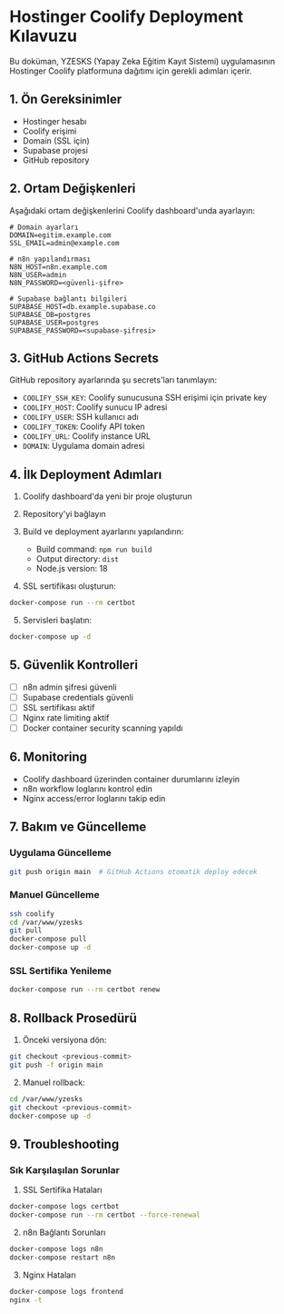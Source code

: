 # Hostinger Coolify Deployment Kılavuzu

Bu doküman, YZESKS (Yapay Zeka Eğitim Kayıt Sistemi) uygulamasının Hostinger Coolify platformuna dağıtımı için gerekli adımları içerir.

## 1. Ön Gereksinimler

- Hostinger hesabı
- Coolify erişimi
- Domain (SSL için)
- Supabase projesi
- GitHub repository

## 2. Ortam Değişkenleri

Aşağıdaki ortam değişkenlerini Coolify dashboard'unda ayarlayın:

```env
# Domain ayarları
DOMAIN=egitim.example.com
SSL_EMAIL=admin@example.com

# n8n yapılandırması
N8N_HOST=n8n.example.com
N8N_USER=admin
N8N_PASSWORD=<güvenli-şifre>

# Supabase bağlantı bilgileri
SUPABASE_HOST=db.example.supabase.co
SUPABASE_DB=postgres
SUPABASE_USER=postgres
SUPABASE_PASSWORD=<supabase-şifresi>
```

## 3. GitHub Actions Secrets

GitHub repository ayarlarında şu secrets'ları tanımlayın:

- `COOLIFY_SSH_KEY`: Coolify sunucusuna SSH erişimi için private key
- `COOLIFY_HOST`: Coolify sunucu IP adresi
- `COOLIFY_USER`: SSH kullanıcı adı
- `COOLIFY_TOKEN`: Coolify API token
- `COOLIFY_URL`: Coolify instance URL
- `DOMAIN`: Uygulama domain adresi

## 4. İlk Deployment Adımları

1. Coolify dashboard'da yeni bir proje oluşturun
2. Repository'yi bağlayın
3. Build ve deployment ayarlarını yapılandırın:
   - Build command: `npm run build`
   - Output directory: `dist`
   - Node.js version: 18

4. SSL sertifikası oluşturun:
```bash
docker-compose run --rm certbot
```

5. Servisleri başlatın:
```bash
docker-compose up -d
```

## 5. Güvenlik Kontrolleri

- [ ] n8n admin şifresi güvenli
- [ ] Supabase credentials güvenli
- [ ] SSL sertifikası aktif
- [ ] Nginx rate limiting aktif
- [ ] Docker container security scanning yapıldı

## 6. Monitoring

- Coolify dashboard üzerinden container durumlarını izleyin
- n8n workflow loglarını kontrol edin
- Nginx access/error loglarını takip edin

## 7. Bakım ve Güncelleme

### Uygulama Güncelleme
```bash
git push origin main  # GitHub Actions otomatik deploy edecek
```

### Manuel Güncelleme
```bash
ssh coolify
cd /var/www/yzesks
git pull
docker-compose pull
docker-compose up -d
```

### SSL Sertifika Yenileme
```bash
docker-compose run --rm certbot renew
```

## 8. Rollback Prosedürü

1. Önceki versiyona dön:
```bash
git checkout <previous-commit>
git push -f origin main
```

2. Manuel rollback:
```bash
cd /var/www/yzesks
git checkout <previous-commit>
docker-compose up -d
```

## 9. Troubleshooting

### Sık Karşılaşılan Sorunlar

1. SSL Sertifika Hataları
```bash
docker-compose logs certbot
docker-compose run --rm certbot --force-renewal
```

2. n8n Bağlantı Sorunları
```bash
docker-compose logs n8n
docker-compose restart n8n
```

3. Nginx Hataları
```bash
docker-compose logs frontend
nginx -t
```